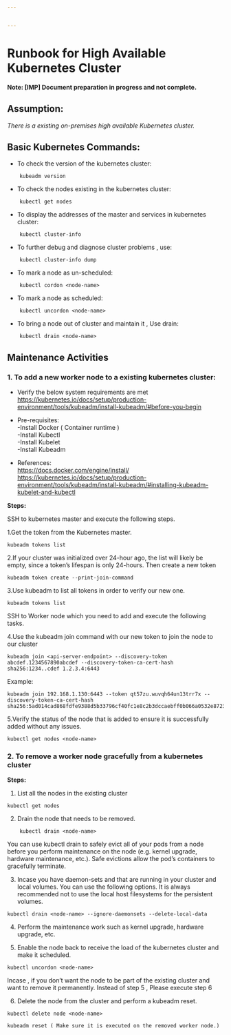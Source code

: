 ```yaml
---


---
```


<h1 id="runbook-for-high-available-kubernetes-cluster">Runbook for High Available Kubernetes Cluster</h1>
<p><strong>Note: [IMP] Document preparation in progress and not complete.</strong></p>
<h2 id="assumption">Assumption:</h2>
<p><em>There is a existing on-premises high available Kubernetes cluster.</em></p>
<h2 id="basic-kubernetes-commands">Basic Kubernetes Commands:</h2>
<ul>
<li>To check the version of the kubernetes cluster:</li>
</ul>
<pre><code>    kubeadm version
</code></pre>
<ul>
<li>To check the nodes existing in the kubernetes cluster:</li>
</ul>
<pre><code>    kubectl get nodes
</code></pre>
<ul>
<li>To display the addresses of the master and services in kubernetes cluster:</li>
</ul>
<pre><code>    kubectl cluster-info
</code></pre>
<ul>
<li>To further debug and diagnose cluster problems , use:</li>
</ul>
<pre><code>    kubectl cluster-info dump
</code></pre>
<ul>
<li>To mark a node as un-scheduled:</li>
</ul>
<pre><code>    kubectl cordon &lt;node-name&gt;
</code></pre>
<ul>
<li>To mark a node as scheduled:</li>
</ul>
<pre><code>    kubectl uncordon &lt;node-name&gt;
</code></pre>
<ul>
<li>To bring a node out of cluster and maintain it , Use drain:</li>
</ul>
<pre><code>    kubectl drain &lt;node-name&gt;
</code></pre>
<h2 id="maintenance-activities">Maintenance Activities</h2>
<h3 id="to-add-a-new-worker-node-to-a-existing-kubernetes-cluster">1. To add a new worker node to a existing kubernetes cluster:</h3>
<ul>
<li>
<p>Verify the below system requirements are met<br>
<a href="https://kubernetes.io/docs/setup/production-environment/tools/kubeadm/install-kubeadm/#before-you-begin">https://kubernetes.io/docs/setup/production-environment/tools/kubeadm/install-kubeadm/#before-you-begin</a></p>
</li>
<li>
<p>Pre-requisites:<br>
-Install Docker ( Container runtime )<br>
-Install Kubectl<br>
-Install Kubelet<br>
-Install Kubeadm</p>
</li>
<li>
<p>References:<br>
<a href="https://docs.docker.com/engine/install/">https://docs.docker.com/engine/install/</a><br>
<a href="https://kubernetes.io/docs/setup/production-environment/tools/kubeadm/install-kubeadm/#installing-kubeadm-kubelet-and-kubectl">https://kubernetes.io/docs/setup/production-environment/tools/kubeadm/install-kubeadm/#installing-kubeadm-kubelet-and-kubectl</a></p>
</li>
</ul>
<p><strong>Steps:</strong></p>
<p>SSH to kubernetes master and execute the following steps.</p>
<p>1.Get the token from the Kubernetes master.</p>
<pre><code>kubeadm tokens list
</code></pre>
<p>2.If your cluster was initialized over 24-hour ago, the list will likely be empty, since a token’s lifespan is only 24-hours. Then create a new token</p>
<pre><code>kubeadm token create --print-join-command
</code></pre>
<p>3.Use kubeadm to list all tokens in order to verify our new one.</p>
<pre><code>kubeadm tokens list
</code></pre>
<p>SSH to Worker node which you need to add and execute the following tasks.</p>
<p>4.Use the kubeadm join command with our new token to join the node to our cluster</p>
<pre class=" language-shell"><code class="prism  language-shell">kubeadm join &lt;api-server-endpoint&gt; --discovery-token abcdef.1234567890abcdef --discovery-token-ca-cert-hash sha256:1234..cdef 1.2.3.4:6443
</code></pre>
<p>Example:</p>
<pre><code>kubeadm join 192.168.1.130:6443 --token qt57zu.wuvqh64un13trr7x --discovery-token-ca-cert-hash sha256:5ad014cad868fdfe9388d5b33796cf40fc1e8c2b3dccaebff0b066a0532e8723
</code></pre>
<p>5.Verify the status of the node that is added to ensure it is successfully added without any issues.</p>
<pre><code>kubectl get nodes &lt;node-name&gt;
</code></pre>
<h3 id="to-remove-a-worker-node-gracefully-from-a-kubernetes-cluster">2. To remove a worker node gracefully from a kubernetes cluster</h3>
<p><strong>Steps:</strong></p>
<ol>
<li>List all the nodes in the existing cluster</li>
</ol>
<pre><code>kubectl get nodes
</code></pre>
<ol start="2">
<li>Drain the node that needs to be removed.</li>
</ol>
<pre><code>    kubectl drain &lt;node-name&gt;
</code></pre>
<p>You can use kubectl drain to safely evict all of your pods from a node before you perform maintenance on the node (e.g. kernel upgrade, hardware maintenance, etc.). Safe evictions allow the pod’s containers to gracefully terminate.</p>
<ol start="3">
<li>Incase you have daemon-sets and  that are running in your cluster and local volumes. You can use the following options. It is always recommended not  to use the local host filesystems for the persistent volumes.</li>
</ol>
<pre><code>kubectl drain &lt;node-name&gt; --ignore-daemonsets --delete-local-data
</code></pre>
<ol start="4">
<li>
<p>Perform the maintenance work such as kernel upgrade, hardware upgrade, etc.</p>
</li>
<li>
<p>Enable the node back to receive the load of the kubernetes cluster and make it scheduled.</p>
</li>
</ol>
<pre><code>kubectl uncordon &lt;node-name&gt;
</code></pre>
<p>Incase , if you don’t want the node to be part of the existing cluster and want to remove it permanently.  Instead of step 5 , Please execute step 6</p>
<ol start="6">
<li>Delete the node from the cluster and perform a kubeadm reset.</li>
</ol>
<pre><code>kubectl delete node &lt;node-name&gt;
</code></pre>
<pre><code>kubeadm reset ( Make sure it is executed on the removed worker node.)
</code></pre>

